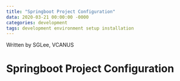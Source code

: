 ```yaml
---
title: "Springboot Project Configuration"
data: 2020-03-21 00:00:00 -0000
categories: development 
tags: development environment setup installation 
---
```


Written by SGLee, VCANUS

# Springboot Project Configuration
